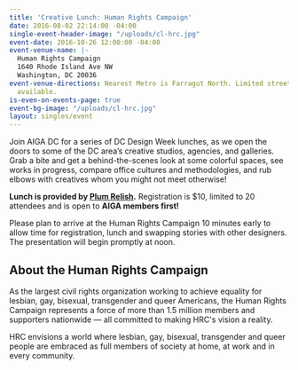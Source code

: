 ```yaml
---
title: 'Creative Lunch: Human Rights Campaign'
date: 2016-08-02 22:14:00 -04:00
single-event-header-image: "/uploads/cl-hrc.jpg"
event-date: 2016-10-26 12:00:00 -04:00
event-venue-name: |-
  Human Rights Campaign
  1640 Rhode Island Ave NW
  Washington, DC 20036
event-venue-directions: Nearest Metro is Farragut North. Limited street parking is
  available.
is-even-on-events-page: true
event-bg-image: "/uploads/cl-hrc.jpg"
layout: singles/event
---
```


Join AIGA DC for a series of DC Design Week lunches, as we open the doors to some of the DC area’s creative studios, agencies, and galleries. Grab a bite and get a behind-the-scenes look at some colorful spaces, see works in progress, compare office cultures and methodologies, and rub elbows with creatives whom you might not meet otherwise!

**Lunch is provided by [Plum Relish](https://www.plumrelish.com/).**  Registration is $10, limited to 20 attendees and is open to **AIGA members first!**

Please plan to arrive at the Human Rights Campaign 10 minutes early to allow time for registration, lunch and swapping stories with other designers. The presentation will begin promptly at noon.

## About the Human Rights Campaign
As the largest civil rights organization working to achieve equality for lesbian, gay, bisexual, transgender and queer Americans, the Human Rights Campaign represents a force of more than 1.5 million members and supporters nationwide — all committed to making HRC's vision a reality.

HRC envisions a world where lesbian, gay, bisexual, transgender and queer people are embraced as full members of society at home, at work and in every community.